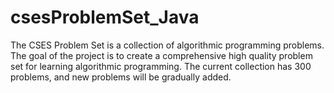# csesProblemSet_Java
The CSES Problem Set is a collection of algorithmic programming problems.  The goal of the project is to create a comprehensive high quality problem set for learning algorithmic programming. The current collection has 300 problems, and new problems will be gradually added.
